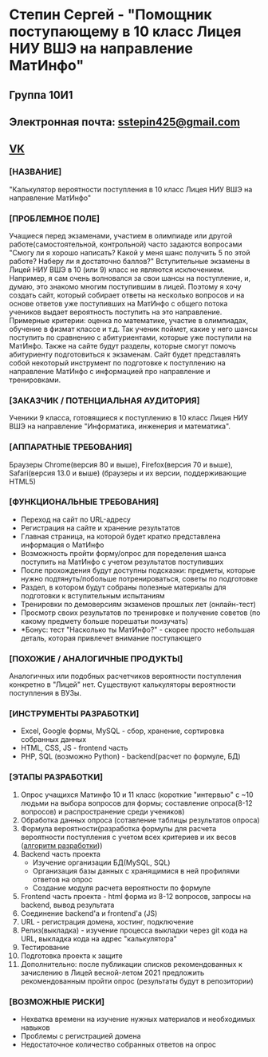 <h1>Степин Сергей - "Помощник поступающему в 10 класс Лицея НИУ ВШЭ на направление МатИнфо"</h1>
<h2>Группа 10И1</h2>
<h2>Электронная почта: <a href="sstepin425@gmail.com">sstepin425@gmail.com</h2>

<h2><a href="https://vk.com/flex1smyl1fe">VK</a></h2>

<h3>[НАЗВАНИЕ]</h3>
"Калькулятор вероятности поступления в 10 класс Лицея НИУ ВШЭ на направление МатИнфо"
<h3>[ПРОБЛЕМНОЕ ПОЛЕ]</h3>
Учащиеся перед экзаменами, участием в олимпиаде или другой работе(самостоятельной, контрольной) часто задаются вопросами "Смогу ли я хорошо написать? Какой у меня шанс получить 5 по этой работе? Наберу ли я достаточно баллов?" Вступительные экзамены в Лицей НИУ ВШЭ в 10 (или 9) класс не являются исключением. Например, я сам очень волновался за свои шансы на поступление, и, думаю, это знакомо многим поступившим в лицей. Поэтому я хочу создать сайт, который собирает ответы на несколько вопросов и на основе ответов уже поступивших на МатИнфо с общего потока учеников выдает вероятность поступить на это направление. Примерные критерии: оценка по математике, участие в олимпиадах, обучение в физмат классе и т.д. Так ученик поймет, какие у него шансы поступить по сравнению с абитуриентами, которые уже поступили на МатИнфо. Также на сайте будут разделы, которые смогут помочь абитуриенту подготовиться к экзаменам. Сайт будет представлять собой некоторый инструмент по подготовке к поступлению на направление МатИнфо с информацией про направление и тренировками.
<h3>[ЗАКАЗЧИК / ПОТЕНЦИАЛЬНАЯ АУДИТОРИЯ]</h3>
<p>Ученики 9 класса, готовящиеся к поступлению в 10 класс Лицея НИУ ВШЭ на направление "Информатика, инженерия и математика".</p>
<h3>[АППАРАТНЫЕ ТРЕБОВАНИЯ]</h3>
<p>Браузеры Chrome(версия 80 и выше), Firefox(версия 70 и выше), Safari(версия 13.0 и выше) (браузеры и их версии, поддерживающие HTML5)</p>
<h3>[ФУНКЦИОНАЛЬНЫЕ ТРЕБОВАНИЯ]</h3>
<ul>
  <li>Переход на сайт по URL-адресу</li>
  <li>Регистрация на сайте и хранение результатов</li>
  <li>Главная страница, на которой будет кратко представлена информация о МатИнфо</li>
  <li>Возможность пройти форму/опрос для поределения шанса поступить на МатИнфо с учетом результатов поступивших</li>
  <li>После прохождения будут доступны подсказки: предметы, которые нужно подтянуть/побольше потренироваться, советы по подготовке</li>
  <li>Раздел, в котором будут собраны полезные материалы для подготовки к вступительным испытаниям</li>
  <li>Тренировки по демоверсиям экзаменов прошлых лет (онлайн-тест)</li>
  <li>Просмотр своих результатов по тренировке и получение советов (по какому предмету больше порешатьи поизучать)</li>
  <li>*Бонус: тест "Насколько ты МатИнфо?" - скорее просто небольшая деталь, которая привлечет внимание поступающего</li>
</ul>   
<h3>[ПОХОЖИЕ / АНАЛОГИЧНЫЕ ПРОДУКТЫ]</h3>
<p>Аналогичных или подобных расчетчиков вероятности поступления конкретно в "Лицей" нет. Существуют калькуляторы вероятности поступления в ВУЗы.</p>
<h3>[ИНСТРУМЕНТЫ РАЗРАБОТКИ]</h3>
<ul>
  <li>Excel, Google формы, MySQL - сбор, хранение, сортировка собранных данных</li>
  <li>HTML, CSS, JS - frontend часть</li>
  <li>PHP, SQL (возможно Python) - backend(расчет по формуле, БД)</li>
</ul>
<h3>[ЭТАПЫ РАЗРАБОТКИ]</h3>
<ol>
  <li>Опрос учащихся Матинфо 10 и 11 класс (короткие "интервью" с ~10 людьми на выбора вопросов для формы; составление опроса(8-12 вопросов) и распространение среди учеников)</li>
  <li>Обработка данных опроса (сотавление таблицы результатов опроса)</li>
  <li>Формула вероятности(разработка формулы для расчета вероятности поступления с учетом всех критериев и их весов (<a href = "https://github.com/ssstepin/IT-project_repo/blob/main/algorithm.md">алгоритм разработки<a>))</li>
  <li>Backend часть проекта
    <ul>
      <li>Изучение организации БД(MySQL, SQL)</li>
      <li>Организация базы данных с хранящимися в ней профилями ответов на опрос</li>
      <li>Создание модуля расчета вероятности по формуле</li>
    </ul>
    </li>
  <li>Frontend часть проекта - html форма из 8-12 вопросов, запросы на backend, вывод результата</li>
  <li>Соединение backend'а и frontend'а (JS)</li>
  <li>URL - регистрация домена, хостинг, подключение</li>
  <li>Релиз(выкладка) - изучение процесса выкладки через git  кода на URL, выкладка кода на адрес "калькулятора"</li>
  <li>Тестирование</li>
  <li>Подготовка проекта к защите</li>
  <li>Дополнительно: после публикации списков рекомендованных к зачислению в Лицей весной-летом 2021 предложить рекомендованным пройти опрос (результаты будут в репозитории)</li>
</ol>
<h3>[ВОЗМОЖНЫЕ РИСКИ]</h3>
<ul>
  <li>Нехватка времени на изучение нужных материалов и необходимых навыков</li>
  <li>Проблемы с регистрацией домена</li>
  <li>Недостаточное количество собранных ответов на опрос</li>
</ul>
